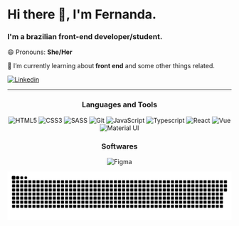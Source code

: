 <h1>Hi there 👋, I'm Fernanda.</h1>

<h3>I'm a brazilian front-end developer/student.</h3>

😄 Pronouns: <b>She/Her</b>

🌱 I’m currently learning about<b> front end</b> and some other things related.

 <a href="https://www.linkedin.com/in/fernanda-mendonca/">
   <img src="https://cdn.jsdelivr.net/gh/devicons/devicon/icons/linkedin/linkedin-original.svg" alt="Linkedin" width="40" height="30" />
  </a>
  <hr>

<section align="center">
  
  <h3>Languages and Tools </h3>  
  <div>
  <img src="https://cdn.jsdelivr.net/gh/devicons/devicon/icons/html5/html5-original.svg"  alt="HTML5" width="40" height="40"/>
  <img src="https://cdn.jsdelivr.net/gh/devicons/devicon/icons/css3/css3-original.svg" alt="CSS3" width="40" height="40"/>
  <img src="https://cdn.jsdelivr.net/gh/devicons/devicon/icons/sass/sass-original.svg" alt="SASS" width="40" height="40"/>
  <img src="https://cdn.jsdelivr.net/gh/devicons/devicon/icons/git/git-original.svg" alt="Git" width="40" height="40"/>
  <img src="https://cdn.jsdelivr.net/gh/devicons/devicon/icons/javascript/javascript-original.svg" alt="JavaScript" width="40" height="40"/>
  <img src="https://cdn.jsdelivr.net/gh/devicons/devicon/icons/typescript/typescript-original.svg" alt="Typescript" width="40" height="40" />
  <img src="https://cdn.jsdelivr.net/gh/devicons/devicon/icons/react/react-original.svg" alt="React" width="40" height="40"/>
  <img src="https://cdn.jsdelivr.net/gh/devicons/devicon/icons/vuejs/vuejs-original.svg" alt="Vue" width="40" height="40" />
  <img src="https://cdn.jsdelivr.net/gh/devicons/devicon/icons/materialui/materialui-original.svg" alt="Material UI" width="40" height="40" />
  </div>
 
   <h3>Softwares</h3>  
  <div>
  <img src="https://cdn.jsdelivr.net/gh/devicons/devicon/icons/figma/figma-original.svg" alt="Figma" width="40" height="40"/>
 </div>
 </section>
 
 ![Snake animation](https://github.com/FernandaMendonca/FernandaMendonca/blob/output/github-contribution-grid-snake.svg)

